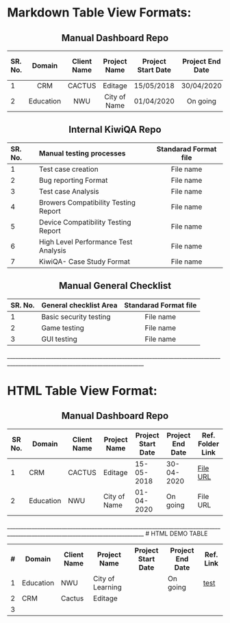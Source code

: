 <h1>Markdown Table View Formats:</h1>
<div align="center">
<h2>Manual Dashboard Repo</h2> 
<p align="center"> 
  
| SR. No. | Domain        | Client Name  |  Project Name | Project Start Date | Project End Date |  Ref. folder link        |
| :-------| :-----------: | :----------: | :-----------: | :-----------------:| :---------------:| :----------------:       |
|  1      | CRM           | CACTUS       |  Editage      | 15/05/2018         | 30/04/2020       |[Editage](https://github.com/Dhairyashukla/Manual-Dashboard-Repo./tree/master/Editage)|
| 2       | Education     | NWU          |  City of Name | 01/04/2020         | On going         |  NWU                     |

</p>
<h2>Internal KiwiQA Repo</h2> 
<p align="center">
  
| SR. No. | Manual testing processes             | Standarad Format file  | 
| :-------| :----------------------------------- | :--------------------: |
| 1       | Test case creation                   | File name              | 
| 2       | Bug reporting Format                 | File name              |
| 3       | Test case Analysis                   | File name              | 
| 4       | Browers Compatibility Testing Report | File name              | 
| 5       | Device Compatibility Testing Report  | File name              | 
| 6       | High Level Performance Test Analysis | File name              |
| 7       | KiwiQA- Case Study Format            | File name              | 

</p>
<h2>Manual General Checklist</h2> 
<p align="center"> 
  
| SR. No. | General checklist Area               | Standarad Format file  | 
| :-------| :----------------------------------- | :--------------------: |
| 1       | Basic security testing               | File name              | 
| 2       | Game testing                         | File name              |
| 3       | GUI testing                          | File name              | 

</p>
</div> 
________________________________________________________________________________________________________________________________
<h1>HTML Table View Format: </h1>
<div align="center">
<h2>Manual Dashboard Repo</h2> 
<p align="center"> 
<table class="greyGridTable">
<thead>
<tr>
<th>SR No.</th>
<th>Domain</th>
<th>Client Name</th>
<th>Project Name</th>
<th>Project Start Date</th>
<th>Project End Date</th>
<th>Ref. Folder Link</th>
</tr>
</thead>
<tbody>
<tr>
<td>1</td>
<td>CRM</td>
<td>CACTUS</td>
<td>Editage</td>
<td>15-05-2018</td>
<td>30-04-2020</td>
<td><a href="http://www.m-w.com/dictionary/" target="_blank">File URL</td>
</tr>
<tr>
<td>2</td>
<td>Education</td>
<td>NWU</td>
<td>City of Name</td>
<td>01-04-2020</td>
<td>On going</td>
<td>File URL</td>
</tr>
</tbody>
</table>
</p>
</div>
________________________________________________________________________________________________________________________________
# HTML DEMO TABLE
<table class="tg">
  <tr>
    <th class="tg-0lax">#</th>
    <th class="tg-0lax">Domain</th>
    <th class="tg-0lax">Client Name</th>
    <th class="tg-0lax">Project Name</th>
    <th class="tg-0lax">Project Start Date</th>
    <th class="tg-0lax">Project End Date</th>
    <th class="tg-0lax">Ref. Link</th>
  </tr>
  <tr >
    <td class="tg-0lax">1</td>
    <td class="tg-0lax">Education</td>
    <td class="tg-0lax">NWU</td>
    <td class="tg-0lax">City of Learning</td>
    <td class="tg-0lax"></td>
    <td class="tg-0lax">On going</td>
    <td class="tg-0lax"> <a href="http://www.m-w.com/dictionary/" target="_blank">test</td>
  </tr>
  <tr>
    <td class="tg-0lax">2</td>
    <td class="tg-0lax">CRM</td>
    <td class="tg-0lax">Cactus</td>
    <td class="tg-0lax">Editage</td>
    <td class="tg-0lax"></td>
    <td class="tg-0lax"></td>
    <td class="tg-0lax"></td>
  </tr>
  <tr>
    <td class="tg-0lax">3</td>
    <td class="tg-0lax"></td>
    <td class="tg-0lax"></td>
    <td class="tg-0lax"></td>
    <td class="tg-0lax"></td>
    <td class="tg-0lax"></td>
    <td class="tg-0lax"></td>
  </tr>
</table>
